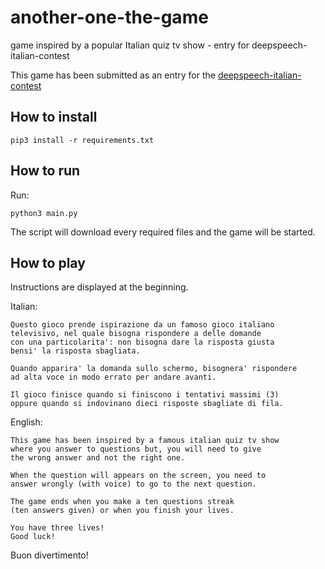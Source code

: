 # another-one-the-game
game inspired by a popular Italian quiz tv show - entry for deepspeech-italian-contest

This game has been submitted as an entry for the [deepspeech-italian-contest](https://github.com/MozillaItalia/DeepSpeech-Contest)

## How to install
```
pip3 install -r requirements.txt
```

## How to run
Run:
```
python3 main.py
```

The script will download every required files and the game will be started.

## How to play
Instructions are displayed at the beginning.

Italian:
```
Questo gioco prende ispirazione da un famoso gioco italiano
televisivo, nel quale bisogna rispondere a delle domande
con una particolarita': non bisogna dare la risposta giusta
bensi' la risposta sbagliata.

Quando apparira' la domanda sullo schermo, bisognera' rispondere
ad alta voce in modo errato per andare avanti.

Il gioco finisce quando si finiscono i tentativi massimi (3)
oppure quando si indovinano dieci risposte sbagliate di fila.
```

English:
```
This game has been inspired by a famous italian quiz tv show
where you answer to questions but, you will need to give
the wrong answer and not the right one.

When the question will appears on the screen, you need to
answer wrongly (with voice) to go to the next question.

The game ends when you make a ten questions streak
(ten answers given) or when you finish your lives.

You have three lives!
Good luck!
```

Buon divertimento!

